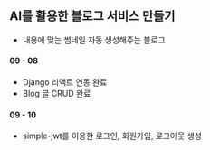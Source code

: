 ## AI를 활용한 블로그 서비스 만들기
- 내용에 맞는 썸네일 자동 생성해주는 블로그

#### 09 - 08
- Django 리액트 연동 완료
- Blog 글 CRUD 완료

#### 09 - 10
- simple-jwt를 이용한 로그인, 회원가입, 로그아웃 생성